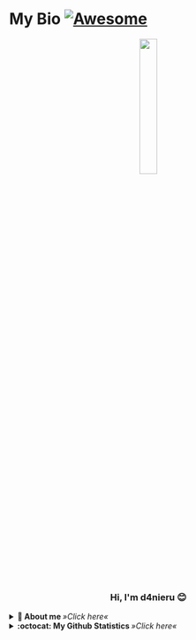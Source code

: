 # My Bio [![Awesome](https://cdn.rawgit.com/sindresorhus/awesome/d7305f38d29fed78fa85652e3a63e154dd8e8829/media/badge.svg)](https://github.com/sindresorhus/awesome#readme)

<p align="center">
  <img src="https://static.wikia.nocookie.net/heros/images/7/7e/Kobayashi_Infobox.png/revision/latest/scale-to-width-down/672?cb=20210507124127&path-prefix=fr" width="25%">
  <br>
  <h3 align="center">Hi, I'm d4nieru 😊</h3>
</p>

<details>
  <summary> <b> 🎲 About me </b> <i>»Click here«</i> </summary>
  <br>
  <ul>
    <li>🏝️ Currently living in France.</li>
    <li>👨‍🎓 I'm a student.</li>
    <li>🖥️ Founder & Admin on <strong>DarwozNetwork</strong> (not opened yet).</li>
    <li>🔮 Currently learning <img src="https://cdn.jsdelivr.net/npm/programming-languages-logos/src/csharp/csharp.png" height="25"> (I also plan to learn <img src="https://cdn.jsdelivr.net/npm/programming-languages-logos/src/javascript/javascript.png" height="25">, <img src="https://cdn.jsdelivr.net/npm/programming-languages-logos/src/html/html.png" height="25">, <img src="https://cdn.jsdelivr.net/npm/programming-languages-logos/src/css/css.png" height="25">, <img src="https://cdn.jsdelivr.net/npm/programming-languages-logos/src/java/java.png" height="25">).</li>
    <li>💬 Big Fan of Video Games, Anime/Manga and passionate about computer science.</li>
  </ul>
</details>

<details>
  <summary> <b> :octocat: My Github Statistics </b> <i>»Click here«</i> </summary>
  <br>
[![Top Langs](https://github-readme-stats.vercel.app/api/top-langs/?username=d4nieru&exclude_repo=github-readme-stats,FestivalPlannerSimA3&show_icons=true&theme=dark)](https://github.com/anuraghazra/github-readme-stats)
  </a>
  <a href="https://github.com/d4nieru">
   <img align="center" src="https://github-readme-stats.vercel.app/api?username=d4nieru&show_icons=true&theme=dark&line_height=28&count_private=true&include_all_commits=true" alt="d4nieru @ Github stats"/>
  </a>
</details>
